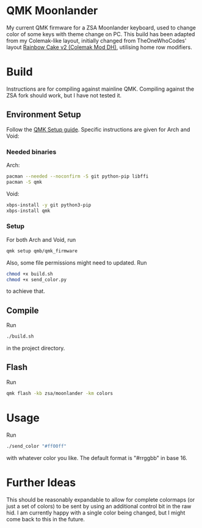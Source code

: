 # QMK Moonlander
My current QMK firmware for a ZSA Moonlander keyboard, used to change color of some keys with theme change on PC.
This build has been adapted from my Colemak-like layout, initially changed from TheOneWhoCodes' layout [Rainbow Cake v2 (Colemak Mod DH)](https://configure.zsa.io/moonlander/layouts/Ze0bo/latest/0), utilising home row modifiers. 

# Build
Instructions are for compiling against mainline QMK. Compiling against the ZSA fork should work, but I have not tested it.

## Environment Setup
Follow the [QMK Setup guide](https://docs.qmk.fm/newbs_getting_started#set-up-your-environment). Specific instructions are given for Arch and Void:
### Needed binaries
Arch:

``` sh
pacman --needed --noconfirm -S git python-pip libffi
pacman -S qmk
```

Void:

``` sh
xbps-install -y git python3-pip
xbps-install qmk
```
### Setup
For both Arch and Void, run

``` sh
qmk setup qmb/qmk_firmware
```

Also, some file permissions might need to updated. Run

``` sh
chmod +x build.sh
chmod +x send_color.py
```
to achieve that.

## Compile
Run

``` sh
./build.sh
```
in the project directory.

## Flash
Run 

``` sh
qmk flash -kb zsa/moonlander -km colors
```

# Usage

Run

``` sh
./send_color "#ff00ff"
```
with whatever color you like. The default format is "#rrggbb" in base 16.

# Further Ideas
This should be reasonably expandable to allow for complete colormaps (or just a set of colors) to be sent by using an additional control bit in the raw hid. I am currently happy with a single color being changed, but I might come back to this in the future.
